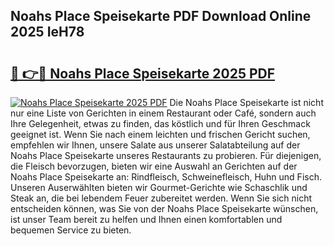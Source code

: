 ## Noahs Place Speisekarte PDF Download Online 2025 IeH78

# <h2><a href="http://gcaoeh8.nevu.top/?p=Noahs+Place+Speisekarte">🔗 👉🔴 Noahs Place Speisekarte 2025 PDF</a></h2>

[![Noahs Place Speisekarte 2025 PDF](https://i.imgur.com/dBaPXMq.png)](http://gcaoeh8.nevu.top/?p=Noahs+Place+Speisekarte)
Die Noahs Place Speisekarte ist nicht nur eine Liste von Gerichten in einem Restaurant oder Café, sondern auch Ihre Gelegenheit, etwas zu finden, das köstlich und für Ihren Geschmack geeignet ist. Wenn Sie nach einem leichten und frischen Gericht suchen, empfehlen wir Ihnen, unsere Salate aus unserer Salatabteilung auf der Noahs Place Speisekarte unseres Restaurants zu probieren. Für diejenigen, die Fleisch bevorzugen, bieten wir eine Auswahl an Gerichten auf der Noahs Place Speisekarte an: Rindfleisch, Schweinefleisch, Huhn und Fisch. Unseren Auserwählten bieten wir Gourmet-Gerichte wie Schaschlik und Steak an, die bei lebendem Feuer zubereitet werden. Wenn Sie sich nicht entscheiden können, was Sie von der Noahs Place Speisekarte wünschen, ist unser Team bereit zu helfen und Ihnen einen komfortablen und bequemen Service zu bieten.
